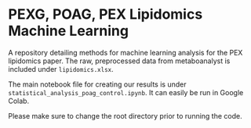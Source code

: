 # PEXG, POAG, PEX Lipidomics Machine Learning
A repository detailing methods for machine learning analysis for the PEX lipidomics paper. The raw, preprocessed data from metaboanalyst is included under `lipidomics.xlsx`.

The main notebook file for creating our results is under `statistical_analysis_poag_control.ipynb`. It can easily be run in Google Colab.

Please make sure to change the root directory prior to running the code.
